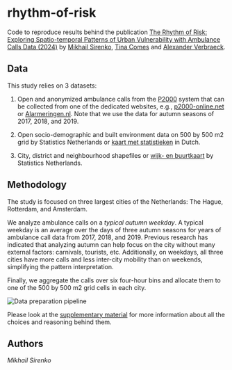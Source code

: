 # rhythm-of-risk

Code to reproduce results behind the publication [The Rhythm of Risk: Exploring Spatio-temporal Patterns of Urban Vulnerability with Ambulance Calls Data (2024)](https://journals.sagepub.com/doi/10.1177/23998083241272095?icid=int.sj-full-text.citing-articles.1) by [Mikhail Sirenko](https://scholar.google.nl/citations?user=ZzHyCt0AAAAJ&hl=en), [Tina Comes](https://www.tudelft.nl/tbm/resiliencelab/people/tina-comes) and [Alexander Verbraeck](https://www.tudelft.nl/staff/a.verbraeck/?cHash=79d864d800b2d588772fbe7e1778ff03).

## Data

This study relies on 3 datasets:

1. Open and anonymized ambulance calls from the [P2000](https://nl.wikipedia.org/wiki/P2000_(netwerk)) system that can be collected from one of the dedicated websites, e.g., [p2000-online.net](https://www.p2000-online.net/) or [Alarmeringen.nl](https://alarmeringen.nl/). Note that we use the data for autumn seasons of 2017, 2018, and 2019.

2. Open socio-demographic and built environment data on 500 by 500 m2 grid by Statistics Netherlands or [kaart met statistieken](https://www.cbs.nl/nl-nl/dossier/nederland-regionaal/geografische-data/kaart-van-500-meter-bij-500-meter-met-statistieken) in Dutch.

3. City, district and neighbourhood shapefiles or [wijk- en buurtkaart](https://www.cbs.nl/nl-nl/dossier/nederland-regionaal/geografische-data/wijk-en-buurtkaart-2023) by Statistics Netherlands.

## Methodology

The study is focused on three largest cities of the Netherlands: The Hague, Rotterdam, and Amsterdam.

We analyze ambulance calls on a _typical autumn weekday_. A typical weekday is an average over the days of three autumn seasons for years of ambulance call data from 2017, 2018, and 2019. Previous research has indicated that analyzing autumn can help focus on the city without many external factors: carnivals, tourists, etc. Additionally, on weekdays, all three cities have more calls and less inter-city mobility than on weekends, simplifying the pattern interpretation.

Finally, we aggregate the calls over six four-hour bins and allocate them to one of the 500 by 500 m2 grid cells in each city.

![Data preparation pipeline](report/figures/appendix/figs2.jpg)

Please look at the [supplementary material](https://journals.sagepub.com/doi/suppl/10.1177/23998083241272095/suppl_file/sj-pdf-1-epb-10.1177_23998083241272095.pdf) for more information about all the choices and reasoning behind them.

## Authors

_Mikhail Sirenko_
